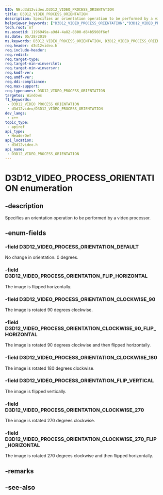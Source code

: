 ```yaml
---
UID: NE:d3d12video.D3D12_VIDEO_PROCESS_ORIENTATION
title: D3D12_VIDEO_PROCESS_ORIENTATION
description: Specifies an orientation operation to be performed by a video processor.
helpviewer_keywords: ["D3D12_VIDEO_PROCESS_ORIENTATION","D3D12_VIDEO_PROCESS_ORIENTATION",""]
tech.root: mf
ms.assetid: 1196949a-a9d4-4a82-8300-d84b5960f6ef
ms.date: 05/28/2019
ms.keywords: D3D12_VIDEO_PROCESS_ORIENTATION, D3D12_VIDEO_PROCESS_ORIENTATION,
req.header: d3d12video.h
req.include-header: 
req.redist: 
req.target-type: 
req.target-min-winverclnt: 
req.target-min-winversvr: 
req.kmdf-ver: 
req.umdf-ver: 
req.ddi-compliance: 
req.max-support: 
req.typenames: D3D12_VIDEO_PROCESS_ORIENTATION
targetos: Windows
f1_keywords:
 - D3D12_VIDEO_PROCESS_ORIENTATION
 - d3d12video/D3D12_VIDEO_PROCESS_ORIENTATION
dev_langs:
 - c++
topic_type:
 - apiref
api_type:
 - HeaderDef
api_location:
 - d3d12video.h
api_name:
 - D3D12_VIDEO_PROCESS_ORIENTATION
---
```


# D3D12_VIDEO_PROCESS_ORIENTATION enumeration


## -description

Specifies an orientation operation to be performed by a video processor.

## -enum-fields

### -field D3D12_VIDEO_PROCESS_ORIENTATION_DEFAULT 

No change in orientation. 0 degrees.

### -field D3D12_VIDEO_PROCESS_ORIENTATION_FLIP_HORIZONTAL 

The image is flipped horizontally.

### -field D3D12_VIDEO_PROCESS_ORIENTATION_CLOCKWISE_90 

The image is rotated 90 degrees clockwise.

### -field D3D12_VIDEO_PROCESS_ORIENTATION_CLOCKWISE_90_FLIP_HORIZONTAL 

The image is rotated 90 degrees clockwise and then flipped horizontally.

### -field D3D12_VIDEO_PROCESS_ORIENTATION_CLOCKWISE_180 

The image is rotated 180 degrees clockwise.

### -field D3D12_VIDEO_PROCESS_ORIENTATION_FLIP_VERTICAL 

The image is flipped vertically.

### -field D3D12_VIDEO_PROCESS_ORIENTATION_CLOCKWISE_270 

The image is rotated 270 degrees clockwise.

### -field D3D12_VIDEO_PROCESS_ORIENTATION_CLOCKWISE_270_FLIP_HORIZONTAL 

The image is rotated 270 degrees clockwise and then flipped horizontally.

## -remarks

## -see-also

